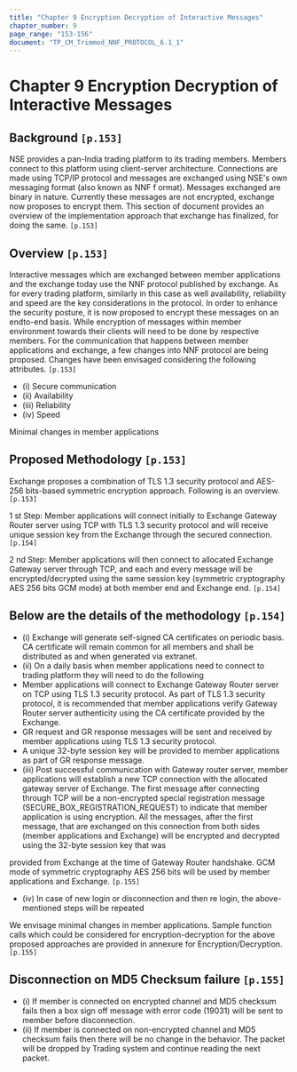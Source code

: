 ```yaml
---
title: "Chapter 9 Encryption Decryption of Interactive Messages"
chapter_number: 9
page_range: "153-156"
document: "TP_CM_Trimmed_NNF_PROTOCOL_6.1_1"
---
```


# Chapter 9 Encryption Decryption of Interactive Messages


## Background `[p.153]`

NSE provides a pan-India trading platform to its trading members. Members connect to this platform  using  client-server  architecture.  Connections  are  made  using  TCP/IP  protocol  and messages  are  exchanged  using  NSE's  own  messaging  format  (also  known  as  NNF  f ormat). Messages  exchanged  are  binary  in  nature.  Currently  these  messages  are  not  encrypted, exchange now proposes to encrypt them. This section of document provides an overview of the implementation approach that exchange has finalized, for doing the same. `[p.153]`

## Overview `[p.153]`

Interactive messages which are exchanged between member applications and the exchange today use the NNF protocol published by exchange. As for every trading platform, similarly in this case as well availability, reliability and speed are the key considerations in the protocol. In order to enhance the security posture, it is now proposed to encrypt these messages on an endto-end basis. While encryption of messages within member environment towards their clients will  need  to  be  done  by  respective  members. For the communication that happens between member  applications  and  exchange,  a  few  changes  into  NNF  protocol  are  being  proposed. Changes have been envisaged considering the following attributes. `[p.153]`

- (i) Secure communication
- (ii) Availability
- (iii) Reliability
- (iv) Speed

Minimal changes in member applications

## Proposed Methodology `[p.153]`

Exchange  proposes  a  combination  of  TLS  1.3  security  protocol  and  AES-256  bits-based symmetric encryption approach. Following is an overview. `[p.153]`

1 st  Step: Member applications will connect initially to Exchange Gateway Router server using TCP  with  TLS  1.3  security  protocol  and  will  receive  unique  session  key  from  the  Exchange through the secured connection. `[p.154]`

2 nd  Step: Member applications will then connect to allocated Exchange Gateway server through TCP,  and each  and  every  message  will  be  encrypted/decrypted  using  the  same  session key (symmetric cryptography AES 256 bits GCM mode) at both member end and Exchange end. `[p.154]`

## Below are the details of the methodology `[p.154]`

- (i) Exchange will generate self-signed CA certificates on periodic basis. CA certificate will remain common for all members and shall be distributed as and when generated via extranet.
- (ii) On a daily basis when member applications need to connect to trading platform they will need to do the following
- Member applications will connect to Exchange Gateway Router server on TCP using  TLS  1.3  security  protocol.  As  part  of  TLS  1.3  security  protocol,  it  is recommended that member applications verify Gateway Router server authenticity using the CA certificate provided by the Exchange.
- GR request  and  GR  response  messages  will  be  sent  and  received  by  member applications using TLS 1.3 security protocol.
- A unique 32-byte session key will be provided to member applications as part of GR response message.
- (iii) Post successful communication with Gateway router server, member applications will establish a new TCP connection with the allocated gateway server of Exchange. The  first  message  after  connecting  through  TCP  will  be  a  non-encrypted  special registration  message  (SECURE_BOX_REGISTRATION_REQUEST)  to  indicate  that member application is using encryption. All the messages, after the first message, that are exchanged on this connection from both sides (member applications and Exchange) will be encrypted and decrypted using the 32-byte session key that was

provided from Exchange at the time of Gateway Router handshake. GCM mode of symmetric  cryptography  AES  256  bits  will  be  used  by  member  applications  and Exchange. `[p.155]`

- (iv) In case of new login or disconnection and then re login, the above-mentioned steps will be repeated

We envisage minimal changes in member applications. Sample function calls which could be considered for encryption-decryption for the above proposed approaches are provided in annexure for Encryption/Decryption. `[p.155]`

## Disconnection on MD5 Checksum failure `[p.155]`

- (i) If member is connected on encrypted channel and MD5 checksum fails then a box sign off message with error code (19031) will be sent to member before disconnection.
- (ii) If member is connected on non-encrypted channel and MD5 checksum fails then there will be no change in the behavior. The packet will be dropped by Trading system and continue reading the next packet.